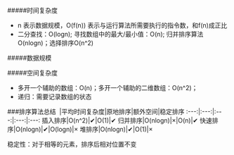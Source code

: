 #####时间复杂度

- n 表示数据规模，O(f(n)) 表示与运行算法所需要执行的指令数，和f(n)成正比
- 二分查找：O(logn); 寻找数组中的最大/最小值：O(n); 归并排序算法O(nlogn)；选择排序O(n^2)

#####数据规模

#####空间复杂度

- 多开一个辅助的数组：O(n)；多开一个辅助的二维数组：O(n^2)；
- 递归：需要记录数组的状态


###排序算法总结
&nbsp;|平均时间复杂度|原地排序|额外空间|稳定排序
:---:|:---:|:---:|:---:|:---:
插入排序|O(n^2)|✔|O(1)|✔
归并排序|O(nlogn)|×|O(n)|✔
快速排序|O(nlogn)|✔|O(logn)|×
堆排序|O(nlogn)|✔|O(1)|×

稳定性：对于相等的元素，排序后相对位置不变

